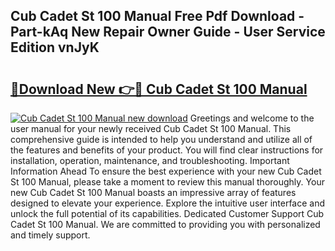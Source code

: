 ## Cub Cadet St 100 Manual Free Pdf Download - Part-kAq New Repair Owner Guide - User Service Edition vnJyK

# <h2><a href="http://bc31067.oget.top/?id=Cub+Cadet+St+100+Manual">🔗Download New 👉🔴 Cub Cadet St 100 Manual</a></h2>

[![Cub Cadet St 100 Manual new download](https://i.imgur.com/5g1atiW.png)](http://bc31067.oget.top/?id=Cub+Cadet+St+100+Manual)
Greetings and welcome to the user manual for your newly received Cub Cadet St 100 Manual. This comprehensive guide is intended to help you understand and utilize all of the features and benefits of your product. You will find clear instructions for installation, operation, maintenance, and troubleshooting. Important Information Ahead To ensure the best experience with your new Cub Cadet St 100 Manual, please take a moment to review this manual thoroughly. Your new Cub Cadet St 100 Manual boasts an impressive array of features designed to elevate your experience. Explore the intuitive user interface and unlock the full potential of its capabilities. Dedicated Customer Support Cub Cadet St 100 Manual. We are committed to providing you with personalized and timely support.
